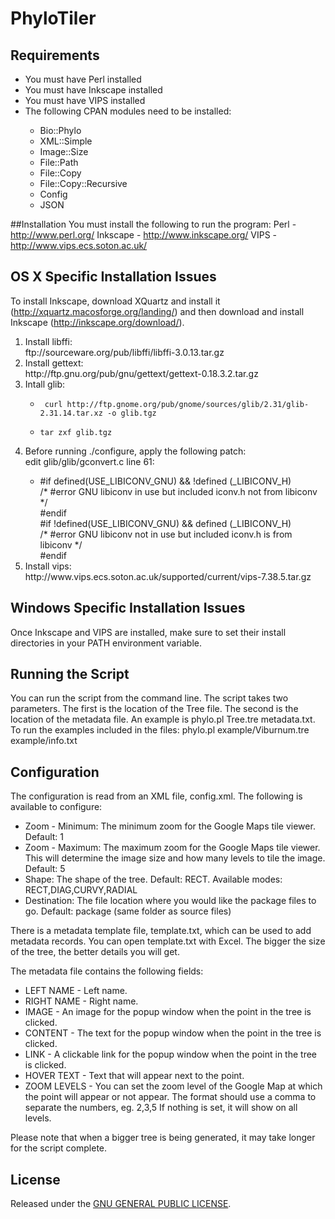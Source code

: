 PhyloTiler
==========


## Requirements
<ul>
 <li>You must have Perl installed</li>
 <li> You must have Inkscape installed</li>
 <li>You must have VIPS installed</li>
 <li>The following CPAN modules need to be installed:</li>
 <ul>
  <li>Bio::Phylo</li>
  <li> XML::Simple</li>
  <li> Image::Size</li>
  <li>File::Path</li>
  <li> File::Copy</li>
  <li> File::Copy::Recursive</li>
  <li>Config</li>
  <li>JSON</li>
 </ul>
</ul>


##Installation
You must install the following to run the program:
	Perl - http://www.perl.org/
	Inkscape - http://www.inkscape.org/
	VIPS - http://www.vips.ecs.soton.ac.uk/


## OS X Specific Installation Issues
To install Inkscape, download XQuartz and install it (http://xquartz.macosforge.org/landing/) and then download and install Inkscape (http://inkscape.org/download/).

<ol>
<li>Install libffi:<br />
 ftp://sourceware.org/pub/libffi/libffi-3.0.13.tar.gz</li>
<li>Install gettext:</li>
http://ftp.gnu.org/pub/gnu/gettext/gettext-0.18.3.2.tar.gz</li>
<li>Intall glib:</li>

 * ``` curl http://ftp.gnome.org/pub/gnome/sources/glib/2.31/glib-2.31.14.tar.xz -o glib.tgz```


 * ```tar zxf glib.tgz ```

<li>Before running ./configure, apply the following patch: </li>
 edit glib/glib/gconvert.c line 61:

 * \#if defined(USE_LIBICONV_GNU) && !defined (_LIBICONV_H) <br />
  /* #error GNU libiconv in use but included iconv.h not from libiconv \*/ <br />
 \#endif <br />
 \#if !defined(USE_LIBICONV_GNU) && defined (_LIBICONV_H) <br />
  /\* #error GNU libiconv not in use but included iconv.h is from libiconv */ <br />
\#endif

<li> Install vips:</li>
http://www.vips.ecs.soton.ac.uk/supported/current/vips-7.38.5.tar.gz
</ol>

## Windows Specific Installation Issues
Once Inkscape and VIPS are installed, make sure to set their install directories in your PATH environment variable.


## Running the Script
You can run the script from the command line.  The script takes two parameters.  The first is the location of the Tree file.  The second is the location of the 
metadata file.  An example is phylo.pl Tree.tre metadata.txt.  To run the examples included in the files: phylo.pl example/Viburnum.tre example/info.txt

## Configuration
The configuration is read from an XML file, config.xml.  The following is available to configure:
<ul>
 <li>Zoom - Minimum: The minimum zoom for the Google Maps tile viewer.  Default: 1</li>
<li>Zoom - Maximum: The maximum zoom for the Google Maps tile viewer.  This will determine the image size and how many levels to tile the image. Default: 5</li>
<li> Shape: The shape of the tree. Default: RECT. Available modes: RECT,DIAG,CURVY,RADIAL</li>
<li>Destination: The file location where you would like the package files to go.  Default: package (same folder as source files)</li>
</ul>

There is a metadata template file, template.txt, which can be used to add metadata records.  You can open template.txt with Excel.  The bigger the size of the tree, the better details you will get.

The metadata file contains the following fields:
<ul>
<li>LEFT NAME - Left name.</li>
<li>RIGHT NAME - Right name.</li>
<li> IMAGE - An image for the popup window when the point in the tree is clicked.</li>
<li>CONTENT - The text for the popup window when the point in the tree is clicked.</li>
<li> LINK - A clickable link for the popup window when the point in the tree is clicked.</li>
<li>HOVER TEXT - Text that will appear next to the point.</li>
<li>ZOOM LEVELS - You can set the zoom level of the Google Map at which the point will appear or not appear. The format should use a comma to separate the numbers, eg. 2,3,5  If nothing is set, it will show on all levels.</li>
</ul>

Please note that when a bigger tree is being generated, it may take longer for the script complete.


## License
Released under the [GNU GENERAL PUBLIC LICENSE](http://opensource.org/licenses/GPL-3.0).
